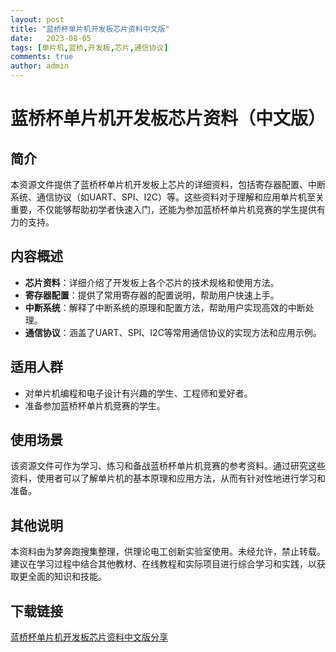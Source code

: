 ```yaml
---
layout: post
title: "蓝桥杯单片机开发板芯片资料中文版"
date:   2023-08-05
tags: [单片机,蓝桥,开发板,芯片,通信协议]
comments: true
author: admin
---
```

# 蓝桥杯单片机开发板芯片资料（中文版）

## 简介

本资源文件提供了蓝桥杯单片机开发板上芯片的详细资料，包括寄存器配置、中断系统、通信协议（如UART、SPI、I2C）等。这些资料对于理解和应用单片机至关重要，不仅能够帮助初学者快速入门，还能为参加蓝桥杯单片机竞赛的学生提供有力的支持。

## 内容概述

- **芯片资料**：详细介绍了开发板上各个芯片的技术规格和使用方法。
- **寄存器配置**：提供了常用寄存器的配置说明，帮助用户快速上手。
- **中断系统**：解释了中断系统的原理和配置方法，帮助用户实现高效的中断处理。
- **通信协议**：涵盖了UART、SPI、I2C等常用通信协议的实现方法和应用示例。

## 适用人群

- 对单片机编程和电子设计有兴趣的学生、工程师和爱好者。
- 准备参加蓝桥杯单片机竞赛的学生。

## 使用场景

该资源文件可作为学习、练习和备战蓝桥杯单片机竞赛的参考资料。通过研究这些资料，使用者可以了解单片机的基本原理和应用方法，从而有针对性地进行学习和准备。

## 其他说明

本资料由为梦奔跑搜集整理，供理论电工创新实验室使用。未经允许，禁止转载。建议在学习过程中结合其他教材、在线教程和实际项目进行综合学习和实践，以获取更全面的知识和技能。

## 下载链接

[蓝桥杯单片机开发板芯片资料中文版分享](https://pan.quark.cn/s/5334aaf822d8)